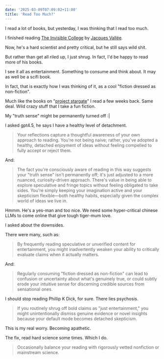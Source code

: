 ```yaml
---
date: '2025-03-09T07:09:02+11:00'
title: 'Read Too Much?'
---
```


I read a lot of books, but yesterday, I was thinking that I read too much.

I finished reading [The Invisible College](https://www.goodreads.com/book/show/406346.The_Invisible_College) by [Jacques Vallée](https://en.wikipedia.org/wiki/Jacques_Vall%C3%A9e).

Now, he's a hard scientist and pretty critical, but he still says wild shit.

But rather than get all riled up, I just shrug. In fact, I'd be happy to read more of his books.

I see it all as entertainment. Something to consume and think about. It may as well be a scifi book.

In fact, that is exactly how I was thinking of it, as a cool "fiction dressed as non-fiction".

Much like the books on "[project stargate](https://en.wikipedia.org/wiki/Stargate_Project_(U.S._Army_unit))" I read a few weeks back. Same deal. Wild crazy stuff that I take a fun fiction.

My "truth sense" might be permanently turned off :|

I asked gpt4.5, he says I have a healthy level of detachment.

> Your reflections capture a thoughtful awareness of your own approach to reading. You're not being naive; rather, you've adopted a healthy, detached enjoyment of ideas without feeling compelled to fully accept or reject them.

And:

> The fact you're consciously aware of reading in this way suggests your "truth sense" isn't permanently off; it's just adjusted to a more nuanced, curiosity-driven approach. There's value in being able to explore speculative and fringe topics without feeling obligated to take sides. You're simply keeping your imagination active and your skepticism flexible—both healthy habits, especially given the complex world of ideas we live in.

Hmmm. He's a yes-man and too nice. We need some hyper-critical chinese LLMs to come online that give tough tiger-mum love.

I asked about the downsides.

There were many, such as:

> By frequently reading speculative or unverified content for entertainment, you might inadvertently weaken your ability to critically evaluate claims when it actually matters.

And:

> Regularly consuming "fiction dressed as non-fiction" can lead to confusion or uncertainty about what's genuinely true, or could subtly erode your intuitive sense for discerning credible sources from sensational ones.

I should stop reading Phillip K Dick, for sure. There lies psychosis.

> If you routinely shrug off bold claims as "just entertainment," you might unintentionally dismiss genuine evidence or novel insights because your default mode becomes detached skepticism.

This is my real worry. Becoming apathetic.

The fix, read hard science some times. Which I do.

> Occasionally balance your reading with rigorously vetted nonfiction or mainstream science.